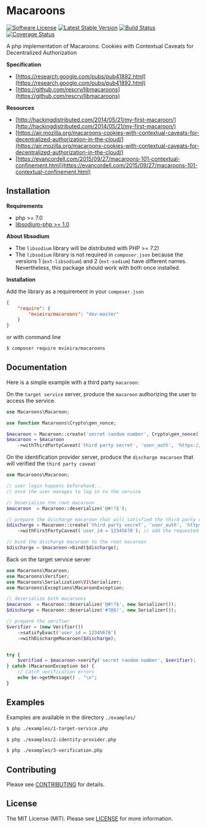 # Macaroons

[![Software License](https://img.shields.io/github/license/mashape/apistatus.svg)](https://github.com/mickaelvieira/macaroons/blob/master/LICENSE.md)
[![Latest Stable Version](https://img.shields.io/packagist/v/mvieira/macaroons.svg)](https://packagist.org/packages/mvieira/macaroons)
[![Build Status](https://travis-ci.org/mickaelvieira/macaroons.svg?branch=master)](https://travis-ci.org/mickaelvieira/macaroons)
[![Coverage Status](https://coveralls.io/repos/github/mickaelvieira/macaroons/badge.svg?branch=master)](https://coveralls.io/github/mickaelvieira/macaroons?branch=master)

A php implementation of Macaroons: Cookies with Contextual Caveats for Decentralized Authorization

**Specification**
- [https://research.google.com/pubs/pub41892.html](https://research.google.com/pubs/pub41892.html)
- [https://github.com/rescrv/libmacaroons](https://github.com/rescrv/libmacaroons)

**Resources**
- [http://hackingdistributed.com/2014/05/21/my-first-macaroon/](http://hackingdistributed.com/2014/05/21/my-first-macaroon/)
- [https://air.mozilla.org/macaroons-cookies-with-contextual-caveats-for-decentralized-authorization-in-the-cloud/](https://air.mozilla.org/macaroons-cookies-with-contextual-caveats-for-decentralized-authorization-in-the-cloud/)
- [https://evancordell.com/2015/09/27/macaroons-101-contextual-confinement.html](https://evancordell.com/2015/09/27/macaroons-101-contextual-confinement.html)

## Installation

**Requirements**
- php >= 7.0
- [libsodium-php >= 1.0](https://github.com/jedisct1/libsodium-php)

**About libsodium**
- The `libsodium` library will be distributed with PHP >= 7.2)
- The `libsodium` library is not required in `composer.json` because the versions 1 (`ext-libsodium`) and 2 (`ext-sodium`) have different names. Nevertheless, this package should work with both once installed.

**Installation**

Add the library as a requirement in your `composer.json`

```json
{
    "require": {
        "mvieira/macaroons": "dev-master"
    }
}
```
or with command line

```sh
$ composer require mvieira/macaroons
```

## Documentation

Here is a simple example with a third party `macaroon`:

On the `target service` server, produce the `macaroon` authorizing the user to access the service.

```php
use Macaroons\Macaroon;

use function Macaroons\Crypto\gen_nonce;

$macaroon = Macaroon::create('secret random number', Crypto\gen_nonce(), 'https://unicorn.co');
$macaroon = $macaroon
    ->withThirdPartyCaveat('third party secret', 'user_auth', 'https://auth.unicorn.co');

```

On the identification provider server, produce the `discharge macaroon` that will verified the `third party caveat`

```php
use Macaroons\Macaroon;

// user login happens beforehand...
// once the user manages to log in to the service

// Deserialize the root macaroon
$macaroon  = Macaroon::deserialize('@#!?$');

// prepare the discharge macaroon that will satisfied the third party caveat
$discharge = Macaroon::create('third party secret', 'user_auth', 'https://auth.unicorn.co')
    ->withFirstPartyCaveat('user_id = 12345678'); // add the requested first party caveat

// bind the discharge macaroon to the root macaroon
$discharge = $macaroon->bind($discharge);
```

Back on the target service server

```php
use Macaroons\Macaroon;
use Macaroons\Verifier;
use Macaroons\Serialization\V1\Serializer;
use Macaroons\Exceptions\MacaroonException;

// deserialize both macaroons
$macaroon  = Macaroon::deserialize('@#!?$', new Serializer());
$discharge = Macaroon::deserialize('#?@$!', new Serializer());

// prepare the verifier
$verifier = (new Verifier())
    ->satisfyExact('user_id = 12345678')
    ->withDischargeMacaroon($discharge);


try {
    $verified = $macaroon->verify('secret random number', $verifier);
} catch (MacaroonException $e) {
    // Catch verification errors
    echo $e->getMessage() . "\n";
}

```

## Examples

Examples are available in the directory ```./examples/```

```sh
$ php ./examples/1-target-service.php
```

```sh
$ php ./examples/2-identity-provider.php
```

```sh
$ php ./examples/3-verification.php
```

## Contributing

Please see [CONTRIBUTING](https://github.com/mickaelvieira/macaroons/tree/master/CONTRIBUTING.md) for details.

## License

The MIT License (MIT). Please see [LICENSE](https://github.com/mickaelvieira/macaroons/tree/master/LICENSE.md)
for more information.
